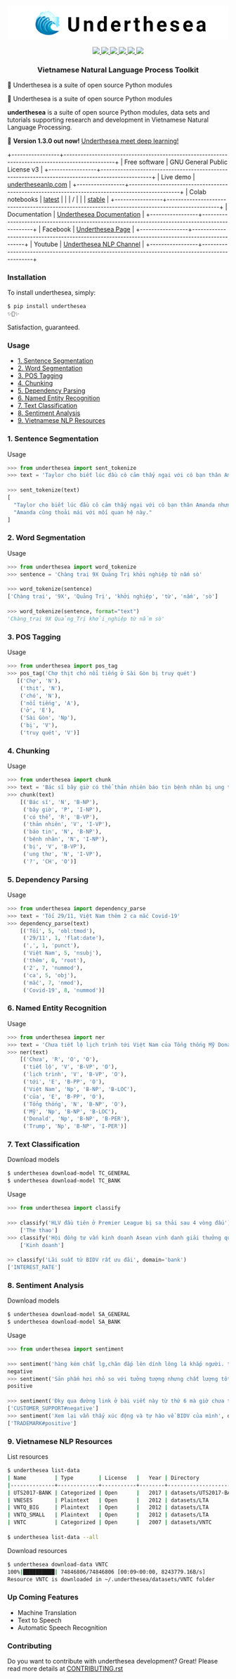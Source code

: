 <p align="center">
  <br>
  <img src="logo.png"/>
  <br/>
</p>

<p align="center">
  <a href="https://pypi.python.org/pypi/underthesea">
    <img src="https://img.shields.io/pypi/v/underthesea.svg">
  </a>
  <a href="https://pypi.python.org/pypi/underthesea">
    <img src="https://img.shields.io/pypi/pyversions/underthesea.svg">
  </a>
  <a href="https://pypi.python.org/pypi/underthesea">
    <img src="https://img.shields.io/badge/license-GNU%20General%20Public%20License%20v3-brightgreen.svg">
  </a>
  <a href="https://travis-ci.org/undertheseanlp/underthesea">
    <img src="https://img.shields.io/travis/undertheseanlp/underthesea.svg">
  </a>
  <a href="http://underthesea.readthedocs.io/en/latest/">
    <img src="https://readthedocs.org/projects/underthesea/badge/?version=latest">
  </a>
  <a href="https://www.facebook.com/undertheseanlp/">
    <img src="https://img.shields.io/badge/chat-on%20facebook-green.svg">
  </a>
</p>

<h3 align="center">
Vietnamese Natural Language Process Toolkit
</h3>

🌊 Underthesea is a suite of open source Python modules 

🌊 Underthesea is a suite of open source Python modules


**underthesea** is a suite of open source Python modules, data sets and tutorials supporting research and development in Vietnamese Natural Language Processing.

💫 **Version 1.3.0 out now!** [Underthesea meet deep learning!](https://github.com/undertheseanlp/underthesea/issues/359)

+-----------------+------------------------------------------------------------------------------------------------+
| Free software   | GNU General Public License v3                                                                  |
+-----------------+------------------------------------------------------------------------------------------------+
| Live demo       | [undertheseanlp.com](http://undertheseanlp.com/)                                               |
+-----------------+------------------------------------------------------------------------------------------------+
| Colab notebooks | [latest](https://colab.research.google.com/drive/1gD8dSMSE_uNacW4qJ-NSnvRT85xo9ZY2)            |
|                 | /                                                                                              |
|                 | [stable](https://colab.research.google.com/drive/1U6EWY7ewNUtCXGsa5uZtDEz4I5exO_fo>)           |
+-----------------+------------------------------------------------------------------------------------------------+
| Documentation   | [Underthesea Documentation](http://underthesea.readthedocs.io/en/latest/)                      |
+-----------------+------------------------------------------------------------------------------------------------+
| Facebook        | [Underthesea Page](https://www.facebook.com/undertheseanlp/)                                   |
+-----------------+------------------------------------------------------------------------------------------------+
| Youtube         | [Underthesea NLP Channel](https://www.youtube.com/channel/UC9Jv1Qg49uprg6SjkyAqs9A)            |
+-----------------+------------------------------------------------------------------------------------------------+

### Installation


To install underthesea, simply:

```bash
$ pip install underthesea
✨🍰✨
```

Satisfaction, guaranteed.

### Usage

* [1. Sentence Segmentation](#1-sentence-segmentation)
* [2. Word Segmentation](#2-word-segmentation)
* [3. POS Tagging](#3-pos-tagging)
* [4. Chunking](#4-chunking)
* [5. Dependency Parsing](#5-dependency-parsing)
* [6. Named Entity Recognition](#6-named-entity-recognition)
* [7. Text Classification](#7-text-classification)
* [8. Sentiment Analysis](#8-sentiment-analysis)
* [9. Vietnamese NLP Resources](#9-vietnamese-nlp-resources)

### 1. Sentence Segmentation

Usage

```python
>>> from underthesea import sent_tokenize
>>> text = 'Taylor cho biết lúc đầu cô cảm thấy ngại với cô bạn thân Amanda nhưng rồi mọi thứ trôi qua nhanh chóng. Amanda cũng thoải mái với mối quan hệ này.'

>>> sent_tokenize(text)
[
  "Taylor cho biết lúc đầu cô cảm thấy ngại với cô bạn thân Amanda nhưng rồi mọi thứ trôi qua nhanh chóng.",
  "Amanda cũng thoải mái với mối quan hệ này."
]
```
   
### 2. Word Segmentation

Usage

```python
>>> from underthesea import word_tokenize
>>> sentence = 'Chàng trai 9X Quảng Trị khởi nghiệp từ nấm sò'

>>> word_tokenize(sentence)
['Chàng trai', '9X', 'Quảng Trị', 'khởi nghiệp', 'từ', 'nấm', 'sò']

>>> word_tokenize(sentence, format="text")
'Chàng_trai 9X Quảng_Trị khởi_nghiệp từ nấm sò'
``` 

### 3. POS Tagging


Usage

```python
>>> from underthesea import pos_tag
>>> pos_tag('Chợ thịt chó nổi tiếng ở Sài Gòn bị truy quét')
   [('Chợ', 'N'),
    ('thịt', 'N'),
    ('chó', 'N'),
    ('nổi tiếng', 'A'),
    ('ở', 'E'),
    ('Sài Gòn', 'Np'),
    ('bị', 'V'),
    ('truy quét', 'V')]
```


### 4. Chunking


Usage

```python
>>> from underthesea import chunk
>>> text = 'Bác sĩ bây giờ có thể thản nhiên báo tin bệnh nhân bị ung thư?'
>>> chunk(text)
    [('Bác sĩ', 'N', 'B-NP'),
     ('bây giờ', 'P', 'I-NP'),
     ('có thể', 'R', 'B-VP'),
     ('thản nhiên', 'V', 'I-VP'),
     ('báo tin', 'N', 'B-NP'),
     ('bệnh nhân', 'N', 'I-NP'),
     ('bị', 'V', 'B-VP'),
     ('ung thư', 'N', 'I-VP'),
     ('?', 'CH', 'O')]
```


### 5. Dependency Parsing


Usage

```python
>>> from underthesea import dependency_parse
>>> text = 'Tối 29/11, Việt Nam thêm 2 ca mắc Covid-19'
>>> dependency_parse(text)
    [('Tối', 5, 'obl:tmod'),
     ('29/11', 1, 'flat:date'),
     (',', 1, 'punct'),
     ('Việt Nam', 5, 'nsubj'),
     ('thêm', 0, 'root'),
     ('2', 7, 'nummod'),
     ('ca', 5, 'obj'),
     ('mắc', 7, 'nmod'),
     ('Covid-19', 8, 'nummod')]
```


### 6. Named Entity Recognition


Usage

```python
>>> from underthesea import ner
>>> text = 'Chưa tiết lộ lịch trình tới Việt Nam của Tổng thống Mỹ Donald Trump'
>>> ner(text)
    [('Chưa', 'R', 'O', 'O'),
     ('tiết lộ', 'V', 'B-VP', 'O'),
     ('lịch trình', 'V', 'B-VP', 'O'),
     ('tới', 'E', 'B-PP', 'O'),
     ('Việt Nam', 'Np', 'B-NP', 'B-LOC'),
     ('của', 'E', 'B-PP', 'O'),
     ('Tổng thống', 'N', 'B-NP', 'O'),
     ('Mỹ', 'Np', 'B-NP', 'B-LOC'),
     ('Donald', 'Np', 'B-NP', 'B-PER'),
     ('Trump', 'Np', 'B-NP', 'I-PER')]
```

### 7. Text Classification


Download models

```bash
$ underthesea download-model TC_GENERAL
$ underthesea download-model TC_BANK
```

Usage

```python
>>> from underthesea import classify

>>> classify('HLV đầu tiên ở Premier League bị sa thải sau 4 vòng đấu')
    ['The thao']
>>> classify('Hội đồng tư vấn kinh doanh Asean vinh danh giải thưởng quốc tế')
    ['Kinh doanh']

>> classify('Lãi suất từ BIDV rất ưu đãi', domain='bank')
['INTEREST_RATE']
```


### 8. Sentiment Analysis

Download models

```bash
$ underthesea download-model SA_GENERAL
$ underthesea download-model SA_BANK
```

Usage


```python
>>> from underthesea import sentiment

>>> sentiment('hàng kém chất lg,chăn đắp lên dính lông lá khắp người. thất vọng')
negative
>>> sentiment('Sản phẩm hơi nhỏ so với tưởng tượng nhưng chất lượng tốt, đóng gói cẩn thận.')
positive

>>> sentiment('Đky qua đường link ở bài viết này từ thứ 6 mà giờ chưa thấy ai lhe hết', domain='bank')
['CUSTOMER_SUPPORT#negative']
>>> sentiment('Xem lại vẫn thấy xúc động và tự hào về BIDV của mình', domain='bank')
['TRADEMARK#positive']
```

### 9. Vietnamese NLP Resources

List resources

```bash
$ underthesea list-data
| Name         | Type        | License   |   Year | Directory             |
|--------------+-------------+-----------+--------+-----------------------|
| UTS2017-BANK | Categorized | Open      |   2017 | datasets/UTS2017-BANK |
| VNESES       | Plaintext   | Open      |   2012 | datasets/LTA          |
| VNTQ_BIG     | Plaintext   | Open      |   2012 | datasets/LTA          |
| VNTQ_SMALL   | Plaintext   | Open      |   2012 | datasets/LTA          |
| VNTC         | Categorized | Open      |   2007 | datasets/VNTC         |

$ underthesea list-data --all
```

Download resources

```bash
$ underthesea download-data VNTC
100%|██████████| 74846806/74846806 [00:09<00:00, 8243779.16B/s]
Resource VNTC is downloaded in ~/.underthesea/datasets/VNTC folder
```

### Up Coming Features

* Machine Translation
* Text to Speech
* Automatic Speech Recognition

### Contributing

Do you want to contribute with underthesea development? Great! Please read more details at [CONTRIBUTING.rst](https://github.com/undertheseanlp/underthesea/blob/master/CONTRIBUTING.rst)
